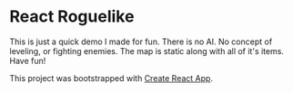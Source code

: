 
# React Roguelike

This is just a quick demo I made for fun. There is no AI. No concept of leveling, or fighting enemies. The map is static along with all of it's items. Have fun!

This project was bootstrapped with [Create React App](https://github.com/facebookincubator/create-react-app).

